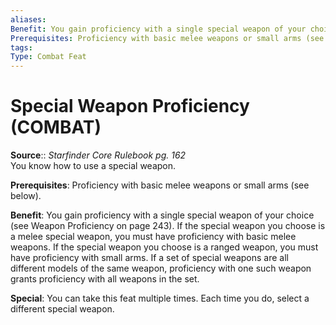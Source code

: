 ```yaml
---
aliases: 
Benefit: You gain proficiency with a single special weapon of your choice (see Weapon Proficiency on page 243). If the special weapon you choose is a melee special weapon, you must have proficiency with basic melee weapons. If the special weapon you choose is a ranged weapon, you must have proficiency with small arms. If a set of special weapons are all different models of the same weapon, proficiency with one such weapon grants proficiency with all weapons in the set.
Prerequisites: Proficiency with basic melee weapons or small arms (see below).
tags: 
Type: Combat Feat
---
```


# Special Weapon Proficiency (COMBAT)

**Source**:: _Starfinder Core Rulebook pg. 162_  
You know how to use a special weapon.

**Prerequisites**: Proficiency with basic melee weapons or small arms (see below).

**Benefit**: You gain proficiency with a single special weapon of your choice (see Weapon Proficiency on page 243). If the special weapon you choose is a melee special weapon, you must have proficiency with basic melee weapons. If the special weapon you choose is a ranged weapon, you must have proficiency with small arms. If a set of special weapons are all different models of the same weapon, proficiency with one such weapon grants proficiency with all weapons in the set.

**Special**: You can take this feat multiple times. Each time you do, select a different special weapon.
